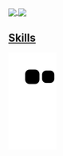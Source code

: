  <div>
  <a href="https://github.com/Aniketsudke">
   <img align="center" height="170" src="https://github-readme-stats.vercel.app/api/top-langs/?username=Aniketsudke&layout=compact&langs_count=16&theme=dracula"/>
  <img align="center" src="https://github-readme-stats.vercel.app/api?username=eagrundy&show_icons=true&theme=dracula&include_all_commits=true&count_private=true&hide=issues"/>
</div>

 ## Skills
 ![Snake animation](https://github.com/Aniketsudke/Aniketsudke/blob/output/github-contribution-grid-snake.svg)
